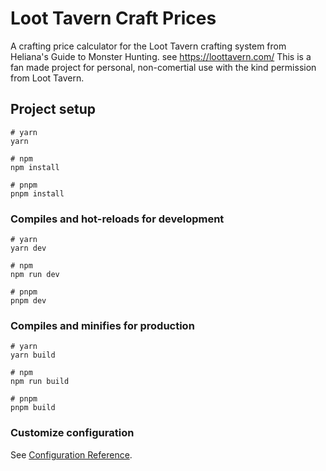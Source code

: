 # Loot Tavern Craft Prices

A crafting price calculator for the Loot Tavern crafting system from Heliana's Guide to Monster Hunting. see https://loottavern.com/
This is a fan made project for personal, non-comertial use with the kind permission from Loot Tavern.

## Project setup

```
# yarn
yarn

# npm
npm install

# pnpm
pnpm install
```

### Compiles and hot-reloads for development

```
# yarn
yarn dev

# npm
npm run dev

# pnpm
pnpm dev
```

### Compiles and minifies for production

```
# yarn
yarn build

# npm
npm run build

# pnpm
pnpm build
```

### Customize configuration

See [Configuration Reference](https://vitejs.dev/config/).
